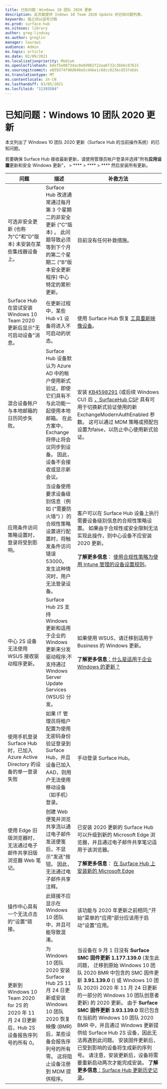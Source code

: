 ```yaml
---
title: 已知问题：Windows 10 团队 2020 更新
description: 此页面提供 Indows 10 Team 2020 Update 的已知问题列表。
keywords: 值之间以逗号分隔
ms.prod: surface-hub
ms.sitesec: library
author: greg-lindsay
ms.author: greglin
manager: laurawi
audience: Admin
ms.topic: article
ms.date: 02/09/2021
ms.localizationpriority: Medium
ms.openlocfilehash: bdef5e80734ac0e0d982f22aa6f32c3bb6c87615
ms.sourcegitcommit: e859374f90d640a5cd4be1c8dcc823bcd537ebdc
ms.translationtype: MT
ms.contentlocale: zh-CN
ms.lasthandoff: 03/05/2021
ms.locfileid: "11393584"
---
```

# <a name="known-issues-windows-10-team-2020-update"></a>已知问题：Windows 10 团队 2020 更新 

本文列出了 Windows 10 团队 2020 更新（Surface Hub 的当前操作系统）的已知问题。

若要确保 Surface Hub 接收最新更新，请使用管理员帐户登录并选择"所有**应用设置**更新和安全 Windows 更新"，  >  ****  >  ****  >  **** 然后安装所有更新。




| 问题                                                                                                   | 描述                                                                                                                                                                                                                                                                                                                                                                                                                             | 补救方法                                                                                                                                                                                                                                                                                                                                                                                                                                                                                                                            |
| ----------------------------------------------------------------------------------------------------------- | ------------------------------------------------------------------------------------------------------------------------------------------------------------------------------------------------------------------------------------------------------------------------------------------------------------------------------------------------------------------------------------------------------------------------------------------- | ------------------------------------------------------------------------------------------------------------------------------------------------------------------------------------------------------------------------------------------------------------------------------------------------------------------------------------------------------------------------------------------------------------------------------------------------------------------------------------------------------------------------------------- |
| 可选非安全更新 (也称为"C"和"D"版本) 未安装在某些集线器设备上。            | Surface Hub 改进通常通过每月第 3 个星期二的非安全更新 ("C"版本) 。 此问题导致必须等到下个月的第二个星期二 ("B"版本安全更新程序) 中心特定的累积更新。 | 目前没有任何补救措施。                                                                                                                                                                                                                                                                                                                                     |
| Surface Hub 在尝试安装 Windows 10 Team 2020 更新后显示"无可启动设备"消息。                                                                        | 在更新过程中，某些 Hub v1 设备将进入不可启动的状态。                                                                                                                                                                                                                                       | 使用 Surface Hub 恢复 [工具重新映像设备](surface-hub-recovery-tool.md)。                                                                                                                                                                                                                                                                                                                                                                   |
| 混合设备帐户与本地邮箱的日历同步失败。   | Surface Hub 设备默认为 Azure AD 中的帐户使用新式验证，即使它们具有不与此功能一起使用本地邮箱。 在此方案中，Exchange 将停止将会议同步到设备。 因此，设备不会接收或显示新会议。                                                                                                    | 安装 [KB4598291](https://support.microsoft.com/help/4598291) (或后续 Windows CU) 后 [，SurfaceHub CSP](https://docs.microsoft.com/windows/client-management/mdm/surfacehub-csp) 具有可用于切换新式验证使用的新 ExchangeModernAuthEnabled 参数。 这可以通过 MDM 策略或预配包设置为[](https://download.microsoft.com/download/8/3/F/83FD5089-D14E-42E3-AF7C-6FC36F80D347/ExchangeModernAuthDisabled.ppkg)false，以防止中心使用新式验证。                                                                                                |
| 应用条件访问策略设置时，登录将受到影响。                                    | 当设备使用要求设备级别信息（例如 ("需要防火墙") ）的合规性策略设置进行配置时，将触发条件访问错误 53000。 发生这种情况时，用户无法登录设备。                                                                                                                                                                                                 | 客户可以在 Surface Hub 设备上执行需要设备级别信息的合规性策略设置。 如果由于合规性或安全限制无法实现此操作，则中心设备不应安装 2020 更新。<br> <br>**了解更多信息**： [使用合规性策略为使用 Intune 管理的设备设置规则](https:/docs.microsoft.com/mem/intune/protect/device-compliance-get-started)。 |
| 中心 2S 设备无法使用 WSUS 接收驱动程序更新。                                             | Surface Hub 2S 支持 Windows 更新和适用于企业的 Windows 更新来分发驱动程序;不支持通过 Windows Server Update Services (WSUS) 分发。                                                                                                                                                                                                                                                                      | 如果使用 WSUS，请迁移到适用于 Business 的 Windows 更新。<br> <br>**了解更多信息**[：什么是适用于企业 Windows 的更新？](https://docs.microsoft.com/windows/deployment/update/waas-manage-updates-wufb)                                                                                                                                                                                                                                                                                                                            |
| 使用手机登录 Surface Hub 时，已加入 Azure Active Directory 的设备的单一登录失败 | 如果 IT 管理员将租户配置为使用无密码[](surface-hub-2s-phone-authenticate.md)身份验证登录到 Surface Hub，并且设备已加入 AAD，则用户无法使用移动设备（如手机）登录。                                                                                                       | 手动登录 Surface Hub。                                                                                                                                                                                                                                                                                                                                                                                                                                                                                                      |
| 使用 Edge 旧版浏览器时，无法通过电子邮件共享旧版浏览器 Web 笔记。 | 创建 Web 便笺并浏览共享流以通过电子邮件发送便笺后，不显示"发送"按钮。 因此，无法通过电子邮件共享注释。 | 已安装 2020 更新的 Surface Hub 可以升级到新的 Microsoft Edge 浏览器，并且通过电子邮件共享笔记适用于该浏览器。<br> <br>**了解更多信息**： [在 Surface Hub 上安装新的 Microsoft Edge](surface-hub-install-chromium-edge.md) |
| 操作中心具有一个无法点击的"设置"链接。 | 此链接不应显示在 Windows 10 团队中，并且可能导致混淆。   | 该功能与 2020 年更新之前相同;"开始"菜单的"应用"部分应该用于启动"设置"应用。    |
| 更新到 Windows 10 Team 2020 for 2S 的 2020 年 11 月 24 日更新后，Hub 2S 设备报告序列号的所有 0。 | 为 Windows 10 团队 2020 安装 Surface Hub 2S 11 月 24 日更新或安装 Windows 10 团队 2020 恢复映像 (BMR) 后，某些设备会报告序列号的所有零。 这将阻止设备注册到 MDM 提供程序。  | 当设备在 9 月 1 日没有 **Surface SMC 固件更新 1.177.139.0** (发生此问题， 迁移到原始 Windows 10 团队 2020 BMR 中包含的 SMC 固件更新 **3.91.139.0** () 或 Windows 10 团队 2020) 2020 年 11 月 24 日更新的一部分的 Windows 10 团队创意者更新) 的 2020 更新。 由于 **Surface SMC 固件更新 3.93.139.0** 现已包含在当前的 Windows 10 团队 2020 BMR 中，并且通过 Windows 更新提供给 Surface Hub 2S 设备，因此无法再遇到此问题。 安装固件更新后，已受到影响的设备将生成新的序列号。 请注意，安装更新后，设备将需要重新启动两次才能完成安装。 **了解更多信息**[：Surface Hub 更新历史记录](surface-hub-update-history.md)。 |
